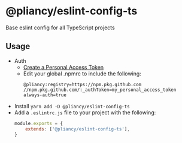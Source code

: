 # @pliancy/eslint-config-ts

Base eslint config for all TypeScript projects

## Usage

- Auth
  - [Create a Personal Access Token](https://docs.github.com/en/github/authenticating-to-github/creating-a-personal-access-token)
  - Edit your global .npmrc to include the following:
    ```shell
    @pliancy:registry=https://npm.pkg.github.com
    //npm.pkg.github.com/:_authToken=my_personal_access_token
    always-auth=true
    ```
- Install `yarn add -D @pliancy/eslint-config-ts`
- Add a `.eslintrc.js` file to your project with the following:
    ```js
    module.exports = {
        extends: ['@pliancy/eslint-config-ts'],
    }
    ```

